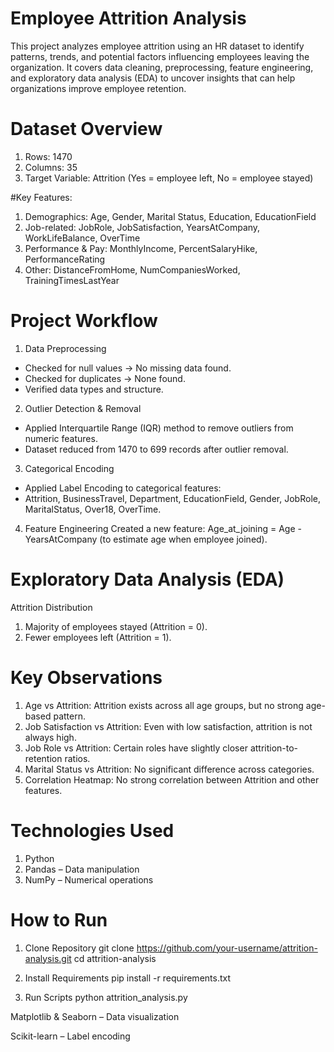 # Employee Attrition Analysis
This project analyzes employee attrition using an HR dataset to identify patterns, trends, and potential factors influencing employees leaving the organization. It covers data cleaning, preprocessing, feature engineering, and exploratory data analysis (EDA) to uncover insights that can help organizations improve employee retention.

# Dataset Overview
1. Rows: 1470
2. Columns: 35
3. Target Variable: Attrition (Yes = employee left, No = employee stayed)

#Key Features:
1. Demographics: Age, Gender, Marital Status, Education, EducationField
2. Job-related: JobRole, JobSatisfaction, YearsAtCompany, WorkLifeBalance, OverTime
3. Performance & Pay: MonthlyIncome, PercentSalaryHike, PerformanceRating
4. Other: DistanceFromHome, NumCompaniesWorked, TrainingTimesLastYear

# Project Workflow
1. Data Preprocessing
- Checked for null values → No missing data found.
- Checked for duplicates → None found.
- Verified data types and structure.

2. Outlier Detection & Removal
- Applied Interquartile Range (IQR) method to remove outliers from numeric features.
- Dataset reduced from 1470 to 699 records after outlier removal.

3. Categorical Encoding
- Applied Label Encoding to categorical features:
- Attrition, BusinessTravel, Department, EducationField, Gender, JobRole, MaritalStatus, Over18, OverTime.

4. Feature Engineering
Created a new feature: Age_at_joining = Age - YearsAtCompany (to estimate age when employee joined).

# Exploratory Data Analysis (EDA)
Attrition Distribution
1. Majority of employees stayed (Attrition = 0).
2. Fewer employees left (Attrition = 1).

# Key Observations
1. Age vs Attrition: Attrition exists across all age groups, but no strong age-based pattern.
2. Job Satisfaction vs Attrition: Even with low satisfaction, attrition is not always high.
3. Job Role vs Attrition: Certain roles have slightly closer attrition-to-retention ratios.
4. Marital Status vs Attrition: No significant difference across categories.
5. Correlation Heatmap: No strong correlation between Attrition and other features.

# Technologies Used
1. Python
2. Pandas – Data manipulation
3. NumPy – Numerical operations

# How to Run

1. Clone Repository
git clone https://github.com/your-username/attrition-analysis.git
cd attrition-analysis

2. Install Requirements
pip install -r requirements.txt

3. Run Scripts
python attrition_analysis.py  

Matplotlib & Seaborn – Data visualization

Scikit-learn – Label encoding
